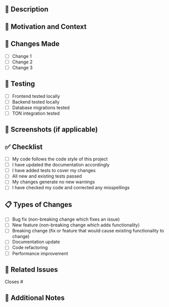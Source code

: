 ## 📝 Description
<!-- Describe your changes in detail -->

## 🎯 Motivation and Context
<!-- Why is this change required? What problem does it solve? -->
<!-- If it fixes an open issue, please link to the issue here. -->

## 🔄 Changes Made
<!-- List the changes made in this PR -->
- [ ] Change 1
- [ ] Change 2
- [ ] Change 3

## 🧪 Testing
<!-- Describe the tests you ran to verify your changes -->
- [ ] Frontend tested locally
- [ ] Backend tested locally
- [ ] Database migrations tested
- [ ] TON integration tested

## 📸 Screenshots (if applicable)
<!-- Add screenshots to show the changes -->

## ✅ Checklist
<!-- Put an `x` in all the boxes that apply -->
- [ ] My code follows the code style of this project
- [ ] I have updated the documentation accordingly
- [ ] I have added tests to cover my changes
- [ ] All new and existing tests passed
- [ ] My changes generate no new warnings
- [ ] I have checked my code and corrected any misspellings

## 📋 Types of Changes
<!-- What types of changes does your code introduce? Put an `x` in all the boxes that apply -->
- [ ] Bug fix (non-breaking change which fixes an issue)
- [ ] New feature (non-breaking change which adds functionality)
- [ ] Breaking change (fix or feature that would cause existing functionality to change)
- [ ] Documentation update
- [ ] Code refactoring
- [ ] Performance improvement

## 🔗 Related Issues
<!-- Link related issues here -->
Closes #

## 📝 Additional Notes
<!-- Add any additional notes for the reviewers -->
